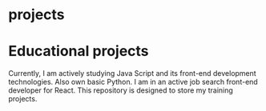 # projects
<h1>Educational projects</h1>
<div>Currently, I am actively studying Java Script and its front-end development technologies.
Also own basic Python. 
I am in an active job search front-end developer for React.
This repository is designed to store my training projects.</div>
